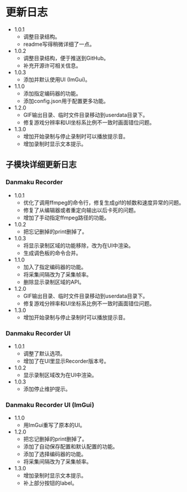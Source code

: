 # 更新日志

* 1.0.1
    * 调整目录结构。
    * readme写得稍微详细了一点。
* 1.0.2
    * 调整目录结构，便于推送到GitHub。
    * 补充开源许可相关信息。
* 1.0.3
    * 添加并默认使用UI (ImGui)。
* 1.1.0
    * 添加指定编码器的功能。
    * 添加config.json用于配置更多功能。
* 1.2.0
    * GIF输出目录、临时文件目录移动到userdata目录下。
    * 修复游戏分辨率和UI坐标系比例不一致时画面错位问题。
* 1.3.0
    * 增加开始录制与停止录制时可以播放提示音。
    * 增加录制时显示文本提示。

## 子模块详细更新日志

### Danmaku Recorder

* 1.0.1 
    * 优化了调用ffmpeg的命令行，修复生成gif的帧数和速度异常的问题。
    * 修复了从编辑器或者重定向输出以后卡死的问题。
    * 增加了手动指定ffmpeg路径的功能。
* 1.0.2
    * 把忘记删掉的print删掉了。
* 1.0.3
    * 将显示录制区域的功能移除，改为在UI中渲染。
    * 生成调色板的命令合并。
* 1.1.0
    * 加入了指定编码器的功能。
    * 将采集间隔改为了采集帧率。
    * 删除显示录制区域的API。
* 1.2.0
    * GIF输出目录、临时文件目录移动到userdata目录下。
    * 修复游戏分辨率和UI坐标系比例不一致时画面错位问题。
* 1.3.0
    * 增加开始录制与停止录制时可以播放提示音。

### Danmaku Recorder UI

* 1.0.1
    * 调整了默认选项。
    * 增加了在UI里显示Recorder版本号。
* 1.0.2
    * 显示录制区域改为在UI中渲染。
* 1.0.3
    * 添加停止维护提示。

### Danmaku Recorder UI (ImGui)

* 1.1.0
    * 用ImGui重写了原本的UI。
* 1.2.0
    * 把忘记删掉的print删掉了。
    * 添加了自动保存配置和默认配置的功能。
    * 添加了选择编码器的功能。
    * 将采集间隔改为了采集帧率。
* 1.3.0
    * 增加录制时显示文本提示。
    * 补上部分按钮的label。